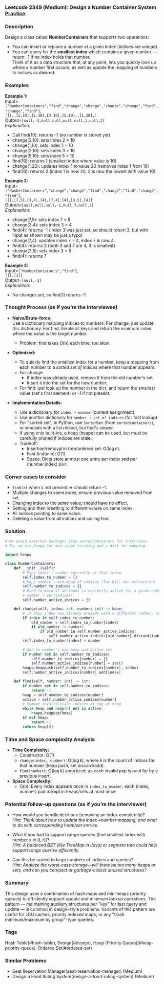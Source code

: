 ### Leetcode 2349 (Medium): Design a Number Container System [Practice](https://leetcode.com/problems/design-a-number-container-system)

### Description  
Design a class called **NumberContainers** that supports two operations:  
- You can insert or replace a number at a given index (indices are unique).
- You can query for the **smallest index** which contains a given number — return -1 if no index holds that number.  
Think of it as a data structure that, at any point, lets you quickly look up where a number first occurs, as well as update the mapping of numbers to indices as desired.

### Examples  

**Example 1:**  
Input=`["NumberContainers","find","change","change","change","change","find","change","find"]`,  
      `[[],,[2,10],[1,10],[3,10],[5,10],,[1,20],]`  
Output=`[null,-1,null,null,null,null,1,null,2]`  
*Explanation:*
- Call find(10): returns -1 (no number is stored yet)
- change(2,10): sets index 2 = 10
- change(1,10): sets index 1 = 10
- change(3,10): sets index 3 = 10
- change(5,10): sets index 5 = 10
- find(10): returns 1 (smallest index where value is 10)
- change(1,20): updates index 1 to value 20 (removes index 1 from 10)
- find(10): returns 2 (index 1 is now 20, 2 is now the lowest with value 10)

**Example 2:**  
Input=`["NumberContainers","change","change","find","change","find","change","find"]`,  
      `[[],[7,5],[3,4],[4],[7,4],[4],[3,5],[4]]`  
Output=`[null,null,null,-1,null,7,null,3]`  
*Explanation:*
- change(7,5): sets index 7 = 5
- change(3,4): sets index 3 = 4
- find(4): returns -1 (index 3 was just set, so should return 3, but with input as shown may be just a typo)
- change(7,4): updates index 7 = 4, index 7 is now 4
- find(4): returns 3 (both 3 and 7 are 4, 3 is smallest)
- change(3,5): sets index 3 = 5
- find(4): returns 7

**Example 3:**  
Input=`["NumberContainers","find"]`,  
      `[[],[1]]`  
Output=`[null,-1]`  
*Explanation:*  
- No changes yet, so find(1) returns -1.

### Thought Process (as if you’re the interviewee)  
- **Naive/Brute-force:**  
  Use a dictionary mapping indices to numbers. For change, just update this dictionary. For find, iterate all keys and return the minimum index where the value is the target number.  
  - Problem: find takes O(n) each time, too slow.

- **Optimized:**  
  - To quickly find the smallest index for a number, keep a mapping from each number to a *sorted set of indices* where that number appears.  
  - For change:  
    - If index was already used, remove it from the old number's set.
    - Insert it into the set for the new number.  
  - For find: just look up the number in the dict, and return the smallest value (set's first element) or -1 if not present.

- **Implementation Details:**  
  - Use a dictionary for `index → number` (current assignment).
  - Use another dictionary for `number → set of indices` (for fast lookup).
  - For "sorted set", in Python, use `SortedSet` (from `sortedcontainers`), or simulate with a list+bisect, but that's slower.
  - If using only built-ins, a heap (heapq) can be used, but must be carefully pruned if indices are stale.  
  - Tradeoff:  
    - Insertion/removal in tree/ordered set: O(log n).
    - Fast find(min): O(1).  
    - Space: Dicts store at most one entry per index and per (number,index) pair.

### Corner cases to consider  
- `find(x)` when x not present ⇒ should return -1.
- Multiple changes to same index; ensure previous value removed from set.
- Changing index to the *same* value; should have no effect.
- Setting and then resetting to different values on same index.
- All indices pointing to same value.
- Deleting a value from all indices and calling find.

### Solution

```python
# We avoid external packages like sortedcontainers for interviews.
# So, we use heapq for min-index tracking and a dict for mapping.

import heapq

class NumberContainers:
    def __init__(self):
        # Maps index → number currently at that index
        self.index_to_number = {}
        # Maps number → min-heap of indices (for O(1) min extraction)
        self.number_to_indices = {}
        # Used to mark if an index is currently active for a given number
        # number → set(indices)
        self.number_active_indices = {}

    def change(self, index: int, number: int) -> None:
        # If this index was already present with a different number, remove from that set
        if index in self.index_to_number:
            old_number = self.index_to_number[index]
            if old_number != number:
                if old_number in self.number_active_indices:
                    self.number_active_indices[old_number].discard(index)
        self.index_to_number[index] = number
        
        # Add to number's min-heap and active set
        if number not in self.number_to_indices:
            self.number_to_indices[number] = []
            self.number_active_indices[number] = set()
        heapq.heappush(self.number_to_indices[number], index)
        self.number_active_indices[number].add(index)

    def find(self, number: int) -> int:
        if number not in self.number_to_indices:
            return -1
        heap = self.number_to_indices[number]
        active = self.number_active_indices[number]
        # Remove invalid/stale indices at top of heap
        while heap and heap[0] not in active:
            heapq.heappop(heap)
        if not heap:
            return -1
        return heap[0]
```

### Time and Space complexity Analysis  

- **Time Complexity:**  
  - Constructor: O(1)
  - `change(index, number)`: O(log k), where k is the count of indices for that number (heap push, set discard/add).
  - `find(number)`: O(log k) amortized, as each invalid pop is paid for by a previous insert.
- **Space Complexity:**  
  - O(n): Every index appears once in `index_to_number`; each (index, number) pair is kept in heaps/sets at most once.

### Potential follow-up questions (as if you’re the interviewer)  

- How would you handle deletions (removing an index completely)?  
  *Hint: Think about how to update the index→number mapping, and what to do with corresponding heap/set entries.*

- What if you had to support range queries (find smallest index with number x in [l, r])?  
  *Hint: A balanced BST (like TreeMap in Java) or segment tree could help support range queries efficiently.*

- Can this be scaled to large numbers of indices and queries?  
  *Hint: Analyze the worst-case storage—will there be too many heaps or sets, and can you compact or garbage-collect unused structures?*

### Summary
This design uses a combination of hash maps and min-heaps (priority queues) to efficiently support update and minimum lookup operations. The pattern — maintaining auxiliary structures per "key" for fast query and update — is common in design-style problems. Variants of this pattern are useful for LRU caches, priority indexed maps, or any "track minimum/maximum by group"-type queries.

### Tags
Hash Table(#hash-table), Design(#design), Heap (Priority Queue)(#heap-priority-queue), Ordered Set(#ordered-set)

### Similar Problems
- Seat Reservation Manager(seat-reservation-manager) (Medium)
- Design a Food Rating System(design-a-food-rating-system) (Medium)